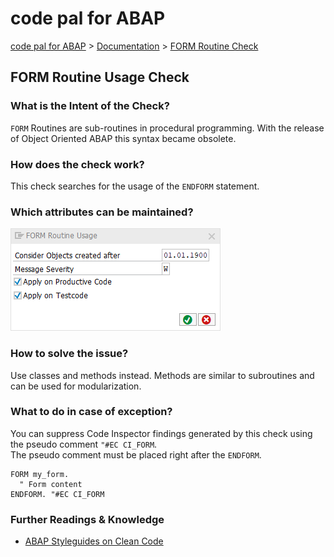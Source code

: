 # code pal for ABAP

[code pal for ABAP](../../README.md) > [Documentation](../check_documentation.md) > [FORM Routine Check](form-routine.md)

## FORM Routine Usage Check

### What is the Intent of the Check?

`FORM` Routines are sub-routines in procedural programming. With the release of Object Oriented ABAP this syntax became obsolete.

### How does the check work?

This check searches for the usage of the `ENDFORM` statement.

### Which attributes can be maintained?

![Attributes](./imgs/form_routine_usage.png)

### How to solve the issue?

Use classes and methods instead. Methods are similar to subroutines and can be used for modularization.

### What to do in case of exception?

You can suppress Code Inspector findings generated by this check using the pseudo comment `"#EC CI_FORM`.  
The pseudo comment must be placed right after the `ENDFORM`.

```abap
FORM my_form.
  " Form content
ENDFORM. "#EC CI_FORM
```

### Further Readings & Knowledge

* [ABAP Styleguides on Clean Code](https://github.com/SAP/styleguides/blob/master/clean-abap/CleanABAP.md#prefer-object-orientation-to-procedural-programming)
